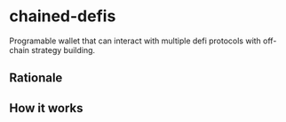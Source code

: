 # chained-defis

Programable wallet that can interact with multiple defi protocols with off-chain strategy building.

## Rationale

## How it works

